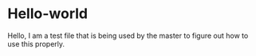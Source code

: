 # Hello-world

Hello, I am a test file that is being used by the master to figure out how to use this properly.
